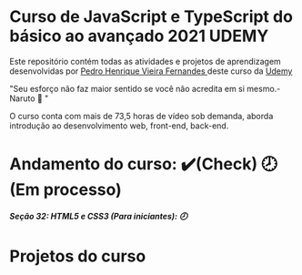 # Curso de JavaScript e TypeScript do básico ao avançado 2021 UDEMY

Este repositório contém todas as atividades e projetos de aprendizagem desenvolvidas por <a href="https://www.linkedin.com/in/pedro-henrique-vieira-fernandes/">Pedro Henrique Vieira Fernandes </a> deste curso da <a href ="https://www.udemy.com/course/curso-de-javascript-moderno-do-basico-ao-avancado/">Udemy </a>

"Seu esforço não faz maior sentido se você não acredita em si mesmo.- Naruto 🍜 "

O curso conta com mais de 73,5 horas de vídeo sob demanda, aborda introdução ao desenvolvimento web, front-end, back-end.

# Andamento do curso: ✔️(Check) 🕗(Em processo)

##### Seção 32: HTML5 e CSS3 (Para iniciantes): 🕗

# Projetos do curso

